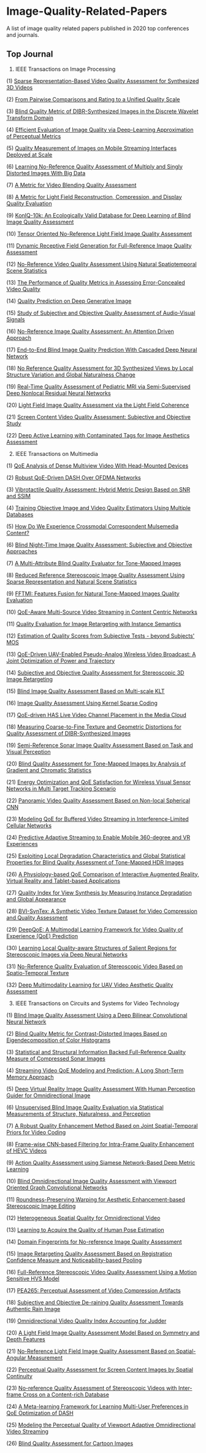 # Image-Quality-Related-Papers
A list of image quality related papers published in 2020 top conferences and journals.


## Top Journal

1. IEEE Transactions on Image Processing

(1) [Sparse Representation-Based Video Quality Assessment for Synthesized 3D Videos](https://ieeexplore.ieee.org/document/8779585)

(2) [From Pairwise Comparisons and Rating to a Unified Quality Scale](https://ieeexplore.ieee.org/document/8818316)

(3) [Blind Quality Metric of DIBR-Synthesized Images in the Discrete Wavelet Transform Domain](https://ieeexplore.ieee.org/document/8864108)

(4) [Efficient Evaluation of Image Quality via Deep-Learning Approximation of Perceptual Metrics](https://ieeexplore.ieee.org/document/8861304)

(5) [Quality Measurement of Images on Mobile Streaming Interfaces Deployed at Scale](https://ieeexplore.ieee.org/document/8833510)

(6) [Learning No-Reference Quality Assessment of Multiply and Singly Distorted Images With Big Data](https://ieeexplore.ieee.org/document/8913680)

(7) [A Metric for Video Blending Quality Assessment](https://ieeexplore.ieee.org/document/8917932)

(8) [A Metric for Light Field Reconstruction, Compression, and Display Quality Evaluation](https://ieeexplore.ieee.org/document/8962319)

(9) [KonIQ-10k: An Ecologically Valid Database for Deep Learning of Blind Image Quality Assessment](https://ieeexplore.ieee.org/document/8968750)

(10) [Tensor Oriented No-Reference Light Field Image Quality Assessment](https://ieeexplore.ieee.org/document/8979248)

(11) [Dynamic Receptive Field Generation for Full-Reference Image Quality Assessment](https://ieeexplore.ieee.org/document/8970465)

(12) [No-Reference Video Quality Assessment Using Natural Spatiotemporal Scene Statistics](https://ieeexplore.ieee.org/document/9059006)

(13) [The Performance of Quality Metrics in Assessing Error-Concealed Video Quality](https://ieeexplore.ieee.org/document/9051835)

(14) [Quality Prediction on Deep Generative Image](https://ieeexplore.ieee.org/document/9069418)

(15) [Study of Subjective and Objective Quality Assessment of Audio-Visual Signals](https://ieeexplore.ieee.org/document/9075375)

(16) [No-Reference Image Quality Assessment: An Attention Driven Approach](https://ieeexplore.ieee.org/document/9088237)

(17) [End-to-End Blind Image Quality Prediction With Cascaded Deep Neural Network](https://ieeexplore.ieee.org/document/9121773)

(18) [No Reference Quality Assessment for 3D Synthesized Views by Local Structure Variation and Global Naturalness Change](https://ieeexplore.ieee.org/document/9123577)

(19) [Real-Time Quality Assessment of Pediatric MRI via Semi-Supervised Deep Nonlocal Residual Neural Networks](https://ieeexplore.ieee.org/document/9090293)

(20) [Light Field Image Quality Assessment via the Light Field Coherence](https://ieeexplore.ieee.org/document/9143505)

(21) [Screen Content Video Quality Assessment: Subjective and Objective Study](https://ieeexplore.ieee.org/document/9178481)

(22) [Deep Active Learning with Contaminated Tags for Image Aesthetics Assessment](https://ieeexplore.ieee.org/document/8340874)


2. IEEE Transactions on Multimedia

(1) [QoE Analysis of Dense Multiview Video With Head-Mounted Devices](https://ieeexplore.ieee.org/document/8744321)

(2) [Robust QoE-Driven DASH Over OFDMA Networks](https://ieeexplore.ieee.org/document/8782601)

(3) [Vibrotactile Quality Assessment: Hybrid Metric Design Based on SNR and SSIM](https://ieeexplore.ieee.org/document/8807345)

(4) [Training Objective Image and Video Quality Estimators Using Multiple Databases](https://ieeexplore.ieee.org/document/8801886)

(5) [How Do We Experience Crossmodal Correspondent Mulsemedia Content?](https://ieeexplore.ieee.org/document/8836637)

(6) [Blind Night-Time Image Quality Assessment: Subjective and Objective Approaches](https://ieeexplore.ieee.org/document/8821407)

(7) [A Multi-Attribute Blind Quality Evaluator for Tone-Mapped Images](https://ieeexplore.ieee.org/document/8887194)

(8) [Reduced Reference Stereoscopic Image Quality Assessment Using Sparse Representation and Natural Scene Statistics](https://ieeexplore.ieee.org/document/8887243)

(9) [FFTMI: Features Fusion for Natural Tone-Mapped Images Quality Evaluation](https://ieeexplore.ieee.org/document/8894517)

(10) [QoE-Aware Multi-Source Video Streaming in Content Centric Networks](https://ieeexplore.ieee.org/document/8931656)

(11) [Quality Evaluation for Image Retargeting with Instance Semantics](https://ieeexplore.ieee.org/document/9167470)

(12) [Estimation of Quality Scores from Subjective Tests - beyond Subjects' MOS](https://ieeexplore.ieee.org/document/9154548)

(13) [QoE-Driven UAV-Enabled Pseudo-Analog Wireless Video Broadcast: A Joint Optimization of Power and Trajectory](https://ieeexplore.ieee.org/document/9147052)

(14) [Subjective and Objective Quality Assessment for Stereoscopic 3D Image Retargeting](https://ieeexplore.ieee.org/document/9139288)

(15) [Blind Image Quality Assessment Based on Multi-scale KLT](https://ieeexplore.ieee.org/document/9113755)

(16) [Image Quality Assessment Using Kernel Sparse Coding](https://ieeexplore.ieee.org/document/9113337)

(17) [QoE-driven HAS Live Video Channel Placement in the Media Cloud](https://ieeexplore.ieee.org/document/9107484)

(18) [Measuring Coarse-to-Fine Texture and Geometric Distortions for Quality Assessment of DIBR-Synthesized Images](https://ieeexplore.ieee.org/document/9091246)

(19) [Semi-Reference Sonar Image Quality Assessment Based on Task and Visual Perception](https://ieeexplore.ieee.org/document/9082850)

(20) [Blind Quality Assessment for Tone-Mapped Images by Analysis of Gradient and Chromatic Statistics](https://ieeexplore.ieee.org/document/9082863)

(21) [Energy Optimization and QoE Satisfaction for Wireless Visual Sensor Networks in Multi Target Tracking Scenario](https://ieeexplore.ieee.org/document/9076804)

(22) [Panoramic Video Quality Assessment Based on Non-local Spherical CNN](https://ieeexplore.ieee.org/document/9076835)

(23) [Modeling QoE for Buffered Video Streaming in Interference-Limited Cellular Networks](https://ieeexplore.ieee.org/document/9076823)

(24) [Predictive Adaptive Streaming to Enable Mobile 360-degree and VR Experiences](https://ieeexplore.ieee.org/document/9069299)

(25) [Exploiting Local Degradation Characteristics and Global Statistical Properties for Blind Quality Assessment of Tone-Mapped HDR Images](https://ieeexplore.ieee.org/document/9064671)

(26) [A Physiology-based QoE Comparison of Interactive Augmented Reality, Virtual Reality and Tablet-based Applications](https://ieeexplore.ieee.org/document/9042281)

(27) [Quality Index for View Synthesis by Measuring Instance Degradation and Global Appearance](https://ieeexplore.ieee.org/document/9035472)

(28) [BVI-SynTex: A Synthetic Video Texture Dataset for Video Compression and Quality Assessment](https://ieeexplore.ieee.org/document/9016124)

(29) [DeepQoE: A Multimodal Learning Framework for Video Quality of Experience (QoE) Prediction](https://ieeexplore.ieee.org/document/8999528)

(30) [Learning Local Quality-aware Structures of Salient Regions for Stereoscopic Images via Deep Neural Networks](https://ieeexplore.ieee.org/document/8955955)

(31) [No-Reference Quality Evaluation of Stereoscopic Video Based on Spatio-Temporal Texture](https://ieeexplore.ieee.org/document/8937476)

(32) [Deep Multimodality Learning for UAV Video Aesthetic Quality Assessment](https://ieeexplore.ieee.org/document/8936378)


3. IEEE Transactions on Circuits and Systems for Video Technology

(1) [Blind Image Quality Assessment Using a Deep Bilinear Convolutional Neural Network](https://ieeexplore.ieee.org/document/8576582)

(2) [Blind Quality Metric for Contrast-Distorted Images Based on Eigendecomposition of Color Histograms](https://ieeexplore.ieee.org/document/8598763)

(3) [Statistical and Structural Information Backed Full-Reference Quality Measure of Compressed Sonar Images](https://ieeexplore.ieee.org/document/8601353)

(4) [Streaming Video QoE Modeling and Prediction: A Long Short-Term Memory Approach](https://ieeexplore.ieee.org/document/8626544)

(5) [Deep Virtual Reality Image Quality Assessment With Human Perception Guider for Omnidirectional Image](https://ieeexplore.ieee.org/document/8638985)

(6) [Unsupervised Blind Image Quality Evaluation via Statistical Measurements of Structure, Naturalness, and Perception](https://ieeexplore.ieee.org/document/8648473)

(7) [A Robust Quality Enhancement Method Based on Joint Spatial-Temporal Priors for Video Coding](https://ieeexplore.ieee.org/document/9178742)

(8) [Frame-wise CNN-based Filtering for Intra-Frame Quality Enhancement of HEVC Videos](https://ieeexplore.ieee.org/document/9171884)

(9) [Action Quality Assessment using Siamese Network-Based Deep Metric Learning](https://ieeexplore.ieee.org/document/9171364)

(10) [Blind Omnidirectional Image Quality Assessment with Viewport Oriented Graph Convolutional Networks](https://ieeexplore.ieee.org/document/9163077)

(11) [Roundness-Preserving Warping for Aesthetic Enhancement-based Stereoscopic Image Editing](https://ieeexplore.ieee.org/document/9144262)

(12) [Heterogeneous Spatial Quality for Omnidirectional Video](https://ieeexplore.ieee.org/document/9134797)

(13) [Learning to Acquire the Quality of Human Pose Estimation](https://ieeexplore.ieee.org/document/9127514)

(14) [Domain Fingerprints for No-reference Image Quality Assessment](https://ieeexplore.ieee.org/document/9117098)

(15) [Image Retargeting Quality Assessment Based on Registration Confidence Measure and Noticeability-based Pooling](https://ieeexplore.ieee.org/document/9103006)

(16) [Full-Reference Stereoscopic Video Quality Assessment Using a Motion Sensitive HVS Model](https://ieeexplore.ieee.org/document/9037332)

(17) [PEA265: Perceptual Assessment of Video Compression Artifacts](https://ieeexplore.ieee.org/document/9035388)

(18) [Subjective and Objective De-raining Quality Assessment Towards Authentic Rain Image](https://ieeexplore.ieee.org/document/8989831)

(19) [Omnidirectional Video Quality Index Accounting for Judder](https://ieeexplore.ieee.org/document/8979422)

(20) [A Light Field Image Quality Assessment Model Based on Symmetry and Depth Features](https://ieeexplore.ieee.org/document/8979387)

(21) [No-Reference Light Field Image Quality Assessment Based on Spatial-Angular Measurement](https://ieeexplore.ieee.org/document/8908807)

(22) [Perceptual Quality Assessment for Screen Content Images by Spatial Continuity](https://ieeexplore.ieee.org/document/8891730)

(23) [No-reference Quality Assessment of Stereoscopic Videos with Inter-frame Cross on a Content-rich Database](https://ieeexplore.ieee.org/document/8877875)

(24) [A Meta-learning Framework for Learning Multi-User Preferences in QoE Optimization of DASH](https://ieeexplore.ieee.org/document/8823029)

(25) [Modeling the Perceptual Quality of Viewport Adaptive Omnidirectional Video Streaming](https://ieeexplore.ieee.org/document/8793140)

(26) [Blind Quality Assessment for Cartoon Images](https://ieeexplore.ieee.org/document/8778679)


